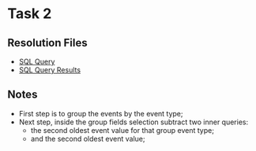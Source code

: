 # Task 2

## Resolution Files
* [SQL Query](query.sql)
* [SQL Query Results](result.xlsx)

## Notes
* First step is to group the events by the event type;
* Next step, inside the group fields selection subtract two inner queries: 
    * the second oldest event value for that group event type;
    * and the second oldest event value; 
